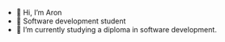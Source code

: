- 👋 Hi, I’m Aron
- 📖 Software development student
- 🌱 I’m currently studying a diploma in software development.



<!---
amahuika/amahuika is a ✨ special ✨ repository because its `README.md` (this file) appears on your GitHub profile.
You can click the Preview link to take a look at your changes.
--->
